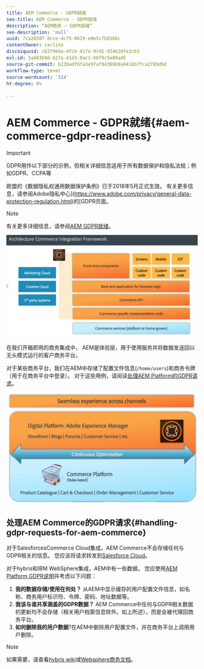 ```yaml
---
title: AEM Commerce - GDPR就绪
seo-title: AEM Commerce - GDPR就绪
description: “AEM商务 — GDPR就绪”
seo-description: 'null'
uuid: 7ca26587-8cce-4c75-8629-e0e5cfb8166c
contentOwner: carlino
discoiquuid: c637964a-dfcb-41fe-9c92-934620fe2cb3
exl-id: 3a483b9d-627a-41d3-8ac1-66f9c5e89ad5
source-git-commit: b220adf6fa3e9faf94389b9a9416b7fca2f89d9d
workflow-type: tm+mt
source-wordcount: '314'
ht-degree: 0%

---
```


# AEM Commerce - GDPR就绪{#aem-commerce-gdpr-readiness}

>[!IMPORTANT]
>
>GDPR用作以下部分的示例，但相关详细信息适用于所有数据保护和隐私法规；例如GDPR、CCPA等

欧盟的《数据隐私权通用数据保护条例》已于2018年5月正式生效。 有关更多信息，请参阅Adobe隐私中心](https://www.adobe.com/privacy/general-data-protection-regulation.html)的[GDPR页面。

>[!NOTE]
>
>有关更多详细信息，请参阅[AEM GDPR就绪](/help/managing/data-protection-and-privacy.md)。

![screen_shot_2018-03-22at111606](assets/screen_shot_2018-03-22at111606.jpg)

在我们开箱即用的商务集成中， AEM是体验层，用于使用服务并将数据发送回以无头模式运行的客户商务平台。

对于某些商务平台，我们在AEM中存储了配置文件信息(`/home/users`)和商务令牌（用于在商务平台中登录）。 对于这些用例，请阅读[处理AEM Platform的GDPR请求](/help/sites-administering/handling-gdpr-requests-for-aem-platform.md)。

![screen_shot_2018-03-22at111621](assets/screen_shot_2018-03-22at111621.jpg)

## 处理AEM Commerce的GDPR请求{#handling-gdpr-requests-for-aem-commerce}

对于SalesforcesCommerce Cloud集成，AEM Commerce不会存储任何与GDPR相关的信息。 您应该将请求转发到[Salesforce Cloud](https://documentation.demandware.com/)。

对于hybris和IBM WebSphere集成，AEM中有一些数据。 您应使用[AEM Platform GDPR说明](/help/sites-administering/handling-gdpr-requests-for-aem-platform.md)并考虑以下问题：

1. **我的数据存储/使用在何处？** 从AEM中显示缓存的用户配置文件信息，如名称、商务用户标识符、令牌、密码、地址数据等。
1. **我该与谁共享涵盖的GDPR数据？** AEM Commerce中任何与GDPR相关数据的更新均不会存储（相关用户档案信息除外，如上所述），而是会被代理回商务平台。
1. **如何删除我的用户数据**?在AEM中删除用户配置文件，并在商务平台上调用用户删除。

>[!NOTE]
>
>如果需要，请查看[hybris wiki](https://wiki.hybris.com/)或[Websphere商务文档](https://www-01.ibm.com/support/docview.wss?uid=swg27036450)。
